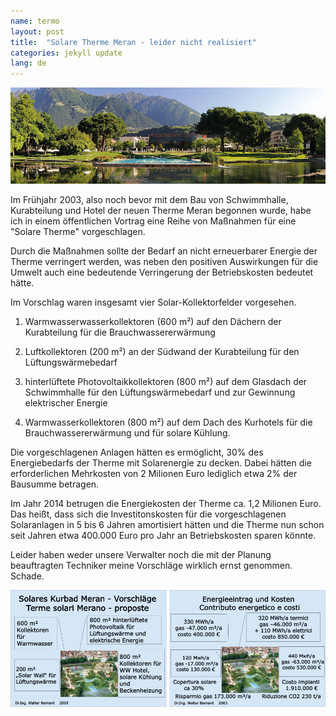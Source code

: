 ```yaml
---
name: termo
layout: post
title:  "Solare Therme Meran - leider nicht realisiert"
categories: jekyll update
lang: de
---
```

![Bild](../../bildoj/terme.jpg)

Im Frühjahr 2003, also noch bevor mit dem Bau von Schwimmhalle, Kurabteilung und Hotel der neuen Therme Meran begonnen wurde, habe ich in einem öffentlichen Vortrag eine Reihe von Maßnahmen für eine "Solare Therme" vorgeschlagen.

Durch die Maßnahmen sollte der Bedarf an nicht erneuerbarer Energie der Therme verringert werden, was neben den positiven Auswirkungen für die Umwelt auch eine bedeutende Verringerung der Betriebskosten bedeutet hätte. 

Im Vorschlag waren insgesamt vier Solar-Kollektorfelder vorgesehen.

1. Warmwasserwasserkollektoren (600 m²) auf den Dächern der Kurabteilung für die Brauchwassererwärmung

2. Luftkollektoren (200 m²) an der Südwand der Kurabteilung für den Lüftungswärmebedarf

3. hinterlüftete Photovoltaikkollektoren (800 m²) auf dem Glasdach der Schwimmhalle für den Lüftungswärmebedarf und zur Gewinnung elektrischer Energie

4. Warmwasserkollektoren (800 m²) auf dem Dach des Kurhotels für die Brauchwassererwärmung und für solare Kühlung.

Die vorgeschlagenen Anlagen hätten es ermöglicht, 30% des Energiebedarfs der Therme mit Solarenergie zu decken. Dabei hätten die erforderlichen Mehrkosten von 2 Milionen Euro lediglich etwa 2% der Bausumme betragen.

Im Jahr 2014 betrugen die Energiekosten der Therme ca. 1,2 Milionen Euro. Das heißt, dass sich die Investitonskosten für die vorgeschlagenen Solaranlagen in 5 bis 6 Jahren amortisiert hätten und die Therme nun schon seit Jahren etwa 400.000 Euro pro Jahr an Betriebskosten sparen könnte.

Leider haben weder unsere Verwalter noch die mit der Planung beauftragten Techniker meine Vorschläge wirklich ernst genommen. Schade.

![Bild](../../bildoj/propono.png)

